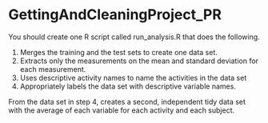 # GettingAndCleaningProject_PR

You should create one R script called run_analysis.R that does the following.

  1.  Merges the training and the test sets to create one data set.
  2.  Extracts only the measurements on the mean and standard deviation for each measurement.
  3.  Uses descriptive activity names to name the activities in the data set
  4.  Appropriately labels the data set with descriptive variable names.

From the data set in step 4, creates a second, independent tidy data set with the average of each variable for each activity and each subject.